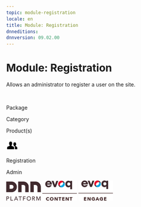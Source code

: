 ```yaml
---
topic: module-registration
locale: en
title: Module: Registration
dnneditions: 
dnnversion: 09.02.00
---
```


# Module: Registration

Allows an administrator to register a user on the site.

 

Package

Category

Product(s)

 ![icon](/images/ico-module-registration.png) 

Registration

Admin

 ![Platform](/images/ico-dnn-platform.png) ![Evoq Content](/images/ico-evoq-content.png) ![Evoq Engage](/images/ico-evoq-engage.png)